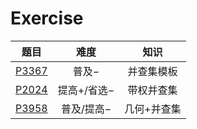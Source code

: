 Exercise
=================
|题目|难度|知识|
|:-:|:-:|:-:|
|[P3367](https://www.luogu.com.cn/problem/P3367)|普及−|并查集模板|
|[P2024](https://www.luogu.com.cn/problem/P2024)|提高+/省选−|带权并查集|
|[P3958](https://www.luogu.com.cn/problem/P3958)|普及/提高−|几何+并查集|